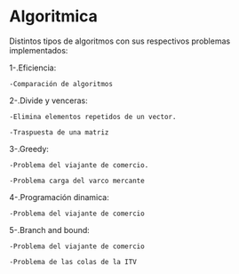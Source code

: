 # Algoritmica
Distintos tipos de algoritmos con sus respectivos problemas implementados:

  1-.Eficiencia:
  
    -Comparación de algoritmos 
  
  2-.Divide y venceras:
    
    -Elimina elementos repetidos de un vector.
    
    -Traspuesta de una matriz
  
  3-.Greedy:
  
  
    -Problema del viajante de comercio.
  
    -Problema carga del varco mercante
  
  4-.Programación dinamica:
    
    -Problema del viajante de comercio
  
  5-.Branch and bound:
    
    -Problema del viajante de comercio
    
    -Problema de las colas de la ITV
